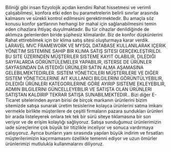 Biliniği gibi insan fizyolojik açıdan kendini Rahat hissetmesi ve verimli çalışabilmesi, konfora etki eden bu parametrelerin belirli sınırlar arasında kalmasını ve sürekli kontrol edilmesini gerektirmektedir. Bu amaçla söz konusu konfor şartlarının herhangi bir mahal için sağlanabilmesini temin eden cihazlara ihtiyaç duyulmaktadır. Bu tür cihazlar denildiğinde de aklımıza gelenlerden biride şüphesiz klimalardır. Biz de konfor düşkünlerini Rahat ettirebilmek için bir klima satış sitesi oluşturmaya karar verdik. LARAVEL MVC FRAMEWORK VE MYSQL DATABASE KULLANILARAK IÇERIK YÖNETIM SISTEMINE SAHIP BIR KLIMA SATIŞ SITESI GERÇEKLEŞTIRILDI. BU SITE ÜZERINDEN MÜŞTERILER SISTEME KAYIT OLABILIR, DILEDIĞI SAYFALARDA GÖRÜNTÜLEMELER YAPABILIR, ISTERSE DE ÜRÜNLER SAYFASINDAN DA ISTEDIĞI ÜRÜNLERI SATIN ALMA AŞAMASINA GELEBILMEKTEDIRLER. SISTEM YÖNETICILERI MÜŞTERILERE VE DIĞER SISTEM YÖNETICILERINE AIT KULLANICI BILGILERINI GÖRÜNTÜLYEBILIR, DILEDIĞI ÜRÜNLERI KATEGORILERINE GÖRE AYIRIP SISTEME EKLEYEBILIR, ADMIN BILGILERINI GÜNCELLEYEBILIR VE SATIŞTA OLAN ÜRÜNLERI SATIŞTAN KALDIRIP TEKRAR SATIŞA SUNABILMEKTEDIR.. Bizi diğer E-Ticaret sitelerinden ayıran birisi de birçok markanın ürünlerini bizim sitemizde satışa sunarak üretim tesislerine kolayca ürünlerini satma imkanı vermekle birlikte müşterilere de çeşitli firmaların pazara sundukları ürünleri bir arada listeleyerek onlara tek tek bir sürü siteye tıklamasına bir son veriyor ve de erişim kolaylığı sağlıyoruz. Satışa sunduğumuz ürünlerimizin iade süreçlerine çok büyük bir titizlikle inceliyor ve sonuca vardırmaya çalışıyoruz. Ayrıca bunların yanı sırasında yapılan büyük indirim ve fırsatları müşterilerimizin kaçırmamasını özellikle temenni ediyor ve uzun ömürler ürünlerimizi mutlulukla kullanmalarını diliyoruz.
